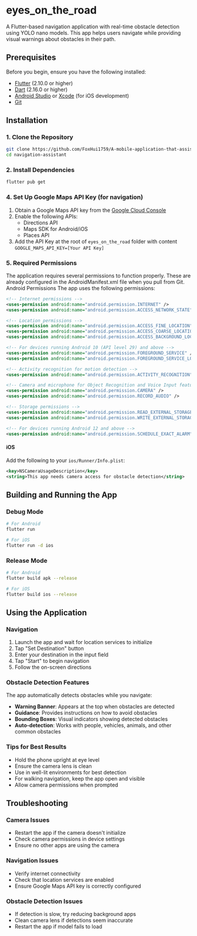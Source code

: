 # eyes_on_the_road

A Flutter-based navigation application with real-time obstacle detection using YOLO nano models. This app helps users navigate while providing visual warnings about obstacles in their path.

## Prerequisites

Before you begin, ensure you have the following installed:
- [Flutter](https://flutter.dev/docs/get-started/install) (2.10.0 or higher)
- [Dart](https://dart.dev/get-dart) (2.16.0 or higher)
- [Android Studio](https://developer.android.com/studio) or [Xcode](https://developer.apple.com/xcode/) (for iOS development)
- [Git](https://git-scm.com/downloads)

## Installation

### 1. Clone the Repository

```bash
git clone https://github.com/FoxHui1759/A-mobile-application-that-assists-individuals-with-visual-impairment-to-travel-in-Hong-Kong
cd navigation-assistant
```

### 2. Install Dependencies

```bash
flutter pub get
```

### 4. Set Up Google Maps API Key (for navigation)

1. Obtain a Google Maps API key from the [Google Cloud Console](https://console.cloud.google.com/)
2. Enable the following APIs:
    - Directions API
    - Maps SDK for Android/iOS
    - Places API
3. Add the API Key at the root of `eyes_on_the_road` folder with content `GOOGLE_MAPS_API_KEY=[Your API Key]`


### 5. Required Permissions
   The application requires several permissions to function properly. These are already configured in the AndroidManifest.xml file when you pull from Git.
   Android Permissions
   The app uses the following permissions:
```xml
<!-- Internet permissions -->
<uses-permission android:name="android.permission.INTERNET" />
<uses-permission android:name="android.permission.ACCESS_NETWORK_STATE" />

<!-- Location permissions -->
<uses-permission android:name="android.permission.ACCESS_FINE_LOCATION" />
<uses-permission android:name="android.permission.ACCESS_COARSE_LOCATION" />
<uses-permission android:name="android.permission.ACCESS_BACKGROUND_LOCATION" />

<!-- For devices running Android 10 (API level 29) and above -->
<uses-permission android:name="android.permission.FOREGROUND_SERVICE" />
<uses-permission android:name="android.permission.FOREGROUND_SERVICE_LOCATION" />

<!-- Activity recognition for motion detection -->
<uses-permission android:name="android.permission.ACTIVITY_RECOGNITION" />

<!-- Camera and microphone for Object Recognition and Voice Input features -->
<uses-permission android:name="android.permission.CAMERA" />
<uses-permission android:name="android.permission.RECORD_AUDIO" />

<!-- Storage permissions -->
<uses-permission android:name="android.permission.READ_EXTERNAL_STORAGE" />
<uses-permission android:name="android.permission.WRITE_EXTERNAL_STORAGE"/>

<!-- For devices running Android 12 and above -->
<uses-permission android:name="android.permission.SCHEDULE_EXACT_ALARM" />
```

#### iOS
Add the following to your `ios/Runner/Info.plist`:

```xml
<key>NSCameraUsageDescription</key>
<string>This app needs camera access for obstacle detection</string>
```

## Building and Running the App

### Debug Mode

```bash
# For Android
flutter run

# For iOS
flutter run -d ios
```

### Release Mode

```bash
# For Android
flutter build apk --release

# For iOS
flutter build ios --release
```


## Using the Application

### Navigation

1. Launch the app and wait for location services to initialize
2. Tap "Set Destination" button
3. Enter your destination in the input field
4. Tap "Start" to begin navigation
5. Follow the on-screen directions

### Obstacle Detection Features

The app automatically detects obstacles while you navigate:

- **Warning Banner**: Appears at the top when obstacles are detected
- **Guidance**: Provides instructions on how to avoid obstacles
- **Bounding Boxes**: Visual indicators showing detected obstacles
- **Auto-detection**: Works with people, vehicles, animals, and other common obstacles

### Tips for Best Results

- Hold the phone upright at eye level
- Ensure the camera lens is clean
- Use in well-lit environments for best detection
- For walking navigation, keep the app open and visible
- Allow camera permissions when prompted


## Troubleshooting

### Camera Issues
- Restart the app if the camera doesn't initialize
- Check camera permissions in device settings
- Ensure no other apps are using the camera

### Navigation Issues
- Verify internet connectivity
- Check that location services are enabled
- Ensure Google Maps API key is correctly configured

### Obstacle Detection Issues
- If detection is slow, try reducing background apps
- Clean camera lens if detections seem inaccurate
- Restart the app if model fails to load

